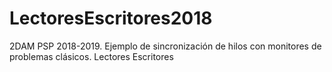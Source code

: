 # LectoresEscritores2018
 2DAM PSP 2018-2019. Ejemplo de sincronización de hilos con monitores de problemas clásicos.  Lectores Escritores
